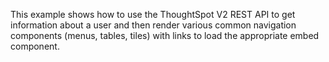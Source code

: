 This example shows how to use the ThoughtSpot V2 REST API to get information about a user and then render various common navigation components (menus, tables, tiles) with links to load the appropriate embed component.
